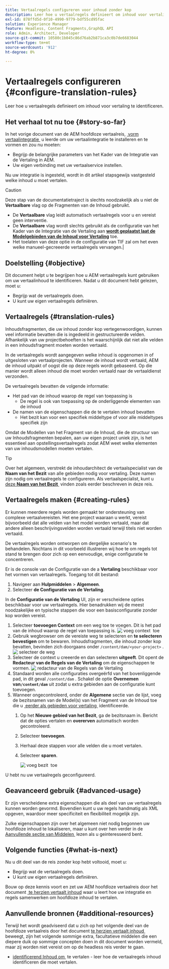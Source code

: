 ```yaml
---
title: Vertaalregels configureren voor inhoud zonder kop
description: Leer hoe u vertaalregels definieert om inhoud voor vertaling te identificeren.
exl-id: 878ffd5d-0f10-4990-9779-bdf55cd95fac
solution: Experience Manager
feature: Headless, Content Fragments,GraphQL API
role: Admin, Architect, Developer
source-git-commit: 10580c1b045c86d76ab2b871ca3c0b7de6683044
workflow-type: tm+mt
source-wordcount: '912'
ht-degree: 0%

---
```


# Vertaalregels configureren {#configure-translation-rules}

Leer hoe u vertaalregels definieert om inhoud voor vertaling te identificeren.

## Het verhaal tot nu toe {#story-so-far}

In het vorige document van de AEM hoofdloze vertaalreis, [&#x200B; vorm vertaalintegratie &#x200B;](configure-connector.md) u leerde om uw vertaalintegratie te installeren en te vormen en zou nu moeten:

* Begrijp de belangrijke parameters van het Kader van de Integratie van de Vertaling in AEM.
* Uw eigen verbinding met uw vertaalservice instellen.

Nu uw integratie is ingesteld, wordt in dit artikel stapsgewijs vastgesteld welke inhoud u moet vertalen.

>[!CAUTION]
>
>Deze stap van de documentatietraject is slechts noodzakelijk als u niet de **Vertaalbare** vlag op de Fragmenten van de Inhoud gebruikt.
>
>* De **Vertaalbare** vlag leidt automatisch vertaalregels voor u en vereist geen interventie.
>* De **Vertaalbare** vlag wordt slechts gebruikt als de configuratie van het Kader van de Integratie van de Vertaling aan **[wordt geplaatst laat de Modelgebieden van de Inhoud voor Vertaling](/help/sites-cloud/administering/translation/integration-framework.md)** toe.
>* Het toelaten van deze optie in de configuratie van TIF zal om het even welke manueel-gecreeerde vertaalregels vervangen.|

## Doelstelling {#objective}

Dit document helpt u te begrijpen hoe u AEM vertaalregels kunt gebruiken om uw vertaalinhoud te identificeren. Nadat u dit document hebt gelezen, moet u:

* Begrijp wat de vertaalregels doen.
* U kunt uw eigen vertaalregels definiëren.

## Vertaalregels {#translation-rules}

Inhoudsfragmenten, die uw inhoud zonder kop vertegenwoordigen, kunnen veel informatie bevatten die is ingedeeld in gestructureerde velden. Afhankelijk van uw projectbehoeften is het waarschijnlijk dat niet alle velden in een inhoudsfragment moeten worden vertaald.

In de vertaalregels wordt aangegeven welke inhoud is opgenomen in of uitgesloten van vertaalprojecten. Wanneer de inhoud wordt vertaald, AEM de inhoud uitpakt of oogst die op deze regels wordt gebaseerd. Op die manier wordt alleen inhoud die moet worden vertaald naar de vertaaldienst verzonden.

De vertaalregels bevatten de volgende informatie:

* Het pad van de inhoud waarop de regel van toepassing is
   * De regel is ook van toepassing op de onderliggende elementen van de inhoud
* De namen van de eigenschappen die de te vertalen inhoud bevatten
   * Het bezit kan voor een specifiek middeltype of voor alle middeltypes specifiek zijn

Omdat de Modellen van het Fragment van de Inhoud, die de structuur van uw Inhoudsfragmenten bepalen, aan uw eigen project uniek zijn, is het essentieel aan opstellingsvertaalregels zodat AEM weet welke elementen van uw inhoudsmodellen moeten vertalen.

>[!TIP]
>
>Over het algemeen, verstrekt de inhoudarchitect de vertaalspecialist van de **Naam van het Bezit** van alle gebieden nodig voor vertaling. Deze namen zijn nodig om vertaalregels te configureren. Als vertaalspecialist, kunt u [&#x200B; deze **Naam van het Bezit** &#x200B;](getting-started.md#content-modlels) vinden zoals eerder beschreven in deze reis.

## Vertaalregels maken {#creating-rules}

Er kunnen meerdere regels worden gemaakt ter ondersteuning van complexe vertaalvereisten. Het ene project waaraan u werkt, vereist bijvoorbeeld dat alle velden van het model worden vertaald, maar dat andere alleen beschrijvingsvelden worden vertaald terwijl titels niet worden vertaald.

De vertaalregels worden ontworpen om dergelijke scenario&#39;s te behandelen. Nochtans in dit voorbeeld illustreren wij hoe te om regels tot stand te brengen door zich op een eenvoudige, enige configuratie te concentreren.

Er is de console van de Configuratie van de a **Vertaling** beschikbaar voor het vormen van vertaalregels. Toegang tot dit bestand:

1. Navigeer aan **Hulpmiddelen** > **Algemeen**.
1. Selecteer **de Configuratie van de Vertaling**.

In de **Configuratie van de Vertaling** UI, zijn er verscheidene opties beschikbaar voor uw vertaalregels. Hier benadrukken wij de meest noodzakelijke en typische stappen die voor een basisconfiguratie zonder kop worden vereist.

1. Selecteer **toevoegen Context** om een weg toe te voegen. Dit is het pad van de inhoud waarop de regel van toepassing is.
   ![&#x200B; voeg context &#x200B;](assets/add-translation-context.png) toe
1. Gebruik wegbrowser om de vereiste weg te selecteren en **te selecteren bevestigen** om te bewaren. Inhoudsfragmenten, die inhoud zonder kop bevatten, bevinden zich doorgaans onder `/content/dam/<your-project>` .
   ![&#x200B; selecteer de weg &#x200B;](assets/select-context.png)
1. Selecteer de context u creeerde en dan selecteren **uitgeeft**. Dit opent de **Redacteur van de Regels van de Vertaling** om de eigenschappen te vormen.
   ![&#x200B; redacteur van de Regels van de Vertaling &#x200B;](assets/translation-rules-editor.png)
1. Standaard worden alle configuraties overgeërfd van het bovenliggende pad, in dit geval `/content/dam` . Schakel de optie **Overnemen van`/content/dam`** uit zodat u extra gebieden aan de configuratie kunt toevoegen.
1. Wanneer ongecontroleerd, onder de **Algemene** sectie van de lijst, voeg de bezitsnamen van de Model(s) van het Fragment van de Inhoud toe die u [&#x200B; eerder als gebieden voor vertaling &#x200B;](getting-started.md#content-models) identificeerde.
   1. Op het **Nieuwe gebied van het Bezit**, ga de bezitsnaam in. Bericht dat de opties **&#x200B;**&#x200B;vertalen en **overerven** automatisch worden gecontroleerd.
   1. Selecteer **toevoegen**.
   1. Herhaal deze stappen voor alle velden die u moet vertalen.
   1. Selecteer **sparen**.

      ![&#x200B; voeg bezit &#x200B;](assets/add-property.png) toe

U hebt nu uw vertaalregels geconfigureerd.

## Geavanceerd gebruik {#advanced-usage}

Er zijn verscheidene extra eigenschappen die als deel van uw vertaalregels kunnen worden gevormd. Bovendien kunt u uw regels handmatig als XML opgeven, waardoor meer specificiteit en flexibiliteit mogelijk zijn.

Zulke eigenschappen zijn over het algemeen niet nodig begonnen uw hoofdloze inhoud te lokaliseren, maar u kunt over hen verder in de [&#x200B; Aanvullende sectie van Middelen &#x200B;](#additional-resources) lezen als u geinteresseerd bent.

## Volgende functies {#what-is-next}

Nu u dit deel van de reis zonder kop hebt voltooid, moet u:

* Begrijp wat de vertaalregels doen.
* U kunt uw eigen vertaalregels definiëren.

Bouw op deze kennis voort en zet uw AEM hoofdloze vertaalreis door het document [&#x200B; te herzien vertaalt inhoud &#x200B;](translate-content.md) waar u leert hoe uw integratie en regels samenwerken om hoofdloze inhoud te vertalen.

## Aanvullende bronnen {#additional-resources}

Terwijl het wordt geadviseerd dat u zich op het volgende deel van de hoofdloze vertaalreis door het document [&#x200B; te herzien vertaalt inhoud &#x200B;](translate-content.md) beweegt, zijn het volgende sommige extra, facultatieve middelen die een diepere duik op sommige concepten doen in dit document worden vermeld, maar zij worden niet vereist om op de headless reis verder te gaan.

* [&#x200B; identificerend Inhoud om &#x200B;](/help/sites-cloud/administering/translation/rules.md) te vertalen - leer hoe de vertaalregels inhoud identificeren die moet vertalen.
